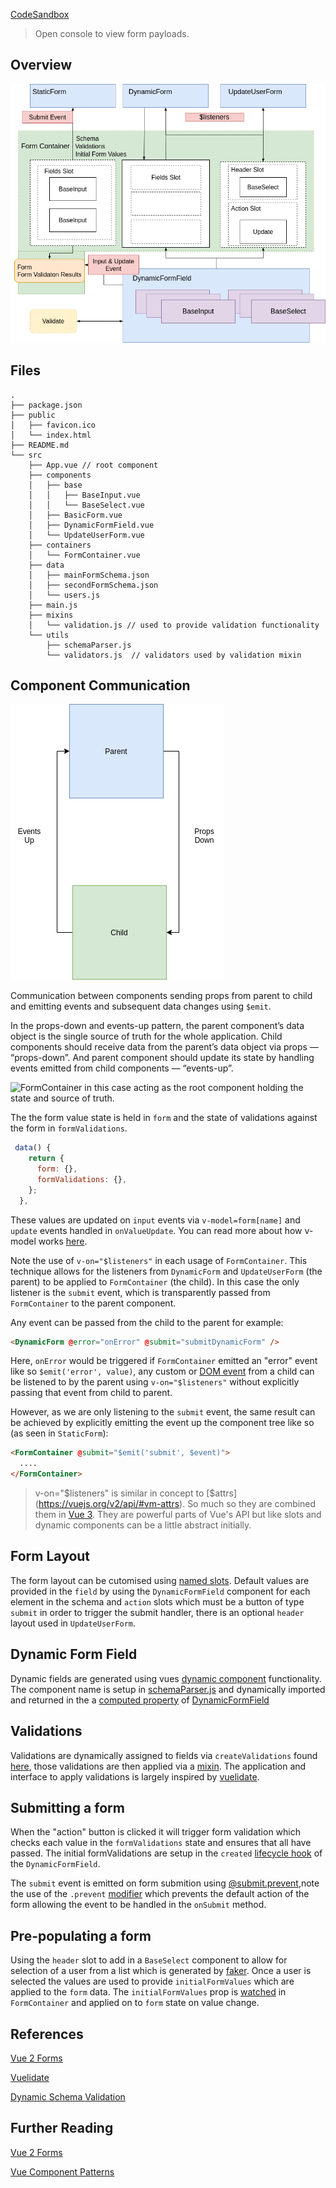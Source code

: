 [CodeSandbox](https://codesandbox.io/s/friendly-satoshi-33yj7)

> Open console to view form payloads.

## Overview

![overview](./diagrams/overview.png)

## Files

```
.
├── package.json
├── public
│   ├── favicon.ico
│   └── index.html
├── README.md
└── src
    ├── App.vue // root component
    ├── components
    │   ├── base
    │   │   ├── BaseInput.vue
    │   │   └── BaseSelect.vue
    │   ├── BasicForm.vue
    │   ├── DynamicFormField.vue
    │   └── UpdateUserForm.vue
    ├── containers
    │   └── FormContainer.vue
    ├── data
    │   ├── mainFormSchema.json
    │   ├── secondFormSchema.json
    │   └── users.js
    ├── main.js
    ├── mixins
    │   └── validation.js // used to provide validation functionality
    └── utils
        ├── schemaParser.js
        └── validators.js  // validators used by validation mixin
```

## Component Communication

![props events](./diagrams/props-events.png)

Communication between components sending props from parent to child and emitting events and subsequent data changes using `$emit`.

In the props-down and events-up pattern, the parent component’s data object is the single source of truth for the whole application. Child components should receive data from the parent’s data object via props — “props-down”. And parent component should update its state by handling events emitted from child components — “events-up”.

![FormContainer](./src/containers/FormContainer.vue) in this case acting as the root component holding the state and source of truth.

The the form value state is held in `form` and the state of validations against the form in `formValidations`.

```js
 data() {
    return {
      form: {},
      formValidations: {},
    };
  },
```

These values are updated on `input` events via `v-model=form[name]` and `update` events handled in `onValueUpdate`. You can read more about how v-model works [here](https://vuejs.org/v2/guide/forms.html).

Note the use of `v-on="$listeners"` in each usage of `FormContainer`. This technique allows for the listeners from `DynamicForm` and `UpdateUserForm` (the parent) to be applied to `FormContainer` (the child). In this case the only listener is the `submit` event, which is transparently passed from `FormContainer` to the parent component.

Any event can be passed from the child to the parent for example:

```html
<DynamicForm @error="onError" @submit="submitDynamicForm" />
```

Here, `onError` would be triggered if `FormContainer` emitted an "error" event like so `$emit('error', value)`, any custom or [DOM event](https://vuejs.org/v2/guide/events.html) from a child can be listened to by the parent using `v-on="$listeners"` without explicitly passing that event from child to parent.

However, as we are only listening to the `submit` event, the same result can be achieved by explicitly emitting the event up the component tree like so (as seen in `StaticForm`):

```html
<FormContainer @submit="$emit('submit', $event)">
  ....
</FormContainer>
```

> v-on="$listeners" is similar in concept to [$attrs](https://vuejs.org/v2/api/#vm-attrs). So much so they are combined them in [Vue 3](https://v3.vuejs.org/guide/migration/listeners-removed.html). They are powerful parts of Vue's API but like slots and dynamic components can be a little abstract initially.

## Form Layout

The form layout can be cutomised using [named slots](https://vuejs.org/v2/guide/components-slots.html#Named-Slots). Default values are provided in the `field` by using the `DynamicFormField` component for each element in the schema and `action` slots which must be a button of type `submit` in order to trigger the submit handler, there is an optional `header` layout used in `UpdateUserForm`.

## Dynamic Form Field

Dynamic fields are generated using vues [dynamic component](https://vuejs.org/v2/guide/components-dynamic-async.html) functionality. The component name is setup in [schemaParser.js](./src/utils/schemaParser.js) and dynamically imported and returned in the a [computed property](https://vuejs.org/v2/api/#computed) of [DynamicFormField](./src/components/DynamicFormField.vue)

## Validations

Validations are dynamically assigned to fields via `createValidations` found [here](./src/utils/validators.js:1), those validations are then applied via a [mixin](https://vuejs.org/v2/api/#mixins). The application and interface to apply validations is largely inspired by [vuelidate](https://vuelidate.js.org/).

## Submitting a form

When the "action" button is clicked it will trigger form validation which checks each value in the `formValidations` state and ensures that all have passed. The initial formValidations are setup in the `created` [lifecycle hook](https://vuejs.org/v2/guide/instance.html#Instance-Lifecycle-Hooks) of the `DynamicFormField`.

The `submit` event is emitted on form submition using [@submit.prevent](./src/containers/FormContainer.vue),note the use of the `.prevent` [modifier](https://vuejs.org/v2/guide/syntax.html#Modifiers) which prevents the default action of the form allowing the event to be handled in the `onSubmit` method.

## Pre-populating a form

Using the `header` slot to add in a `BaseSelect` component to allow for selection of a user from a list which is generated by [faker](https://github.com/marak/Faker.js/). Once a user is selected the values are used to provide `initialFormValues` which are applied to the `form` data. The `initialFormValues` prop is [watched](https://vuejs.org/v2/api/#watch) in `FormContainer` and applied on to `form` state on value change.

## References

[Vue 2 Forms](https://github.com/PacktPublishing/Building-Forms-with-Vue.js)

[Vuelidate](https://github.com/vuelidate/vuelidate)

[Dynamic Schema Validation](https://github.com/marina-mosti/dynamic-schema-vuelidate)

## Further Reading

[Vue 2 Forms](https://www.packtpub.com/product/building-forms-with-vue-js/9781839213335)

[Vue Component Patterns](https://leanpub.com/vuejscomponentpatterns)
